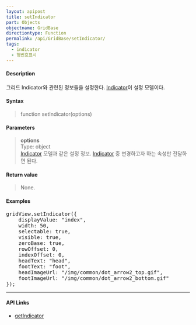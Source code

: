 ```yaml
---
layout: apipost
title: setIndicator
part: Objects
objectname: GridBase
directiontype: Function
permalink: /api/GridBase/setIndicator/
tags:
  - indicator
  - 행번호표시
---
```



#### Description

 그리드 Indicator와 관련된 정보들을 설정한다. [Indicator](/api/types/Indicator/)이 설정 모델이다.

#### Syntax

> function setIndicator(options)

#### Parameters

> **options**  
> Type: object  
> [Indicator](/api/types/Indicator/) 모델과 같은 설정 정보. [Indicator](/api/types/Indicator/) 중 변경하고자 하는 속성만 전달하면 된다.    

#### Return value

> None.

#### Examples 

<pre class="prettyprint">
gridView.setIndicator({
	displayValue: "index",
	width: 50,
	selectable: true,
	visible: true,
	zeroBase: true,
	rowOffset: 0, 
	indexOffset: 0,
	headText: "head",
	footText: "foot",
	headImageUrl: "/img/common/dot_arrow2_top.gif",
	footImageUrl: "/img/common/dot_arrow2_bottom.gif"
});
</pre>

---

#### API Links

* [getIndicator](/api/GridBase/getIndicator)